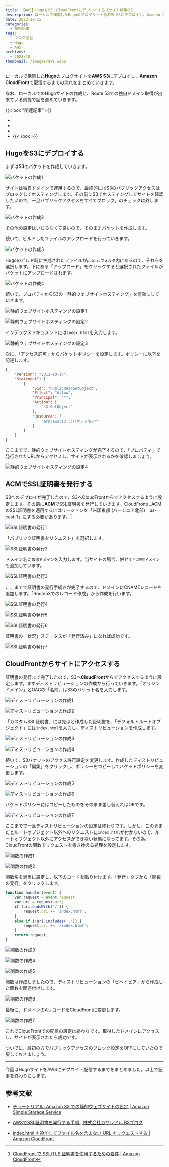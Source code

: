 ```yaml
---
title: 【AWS】HugoをS3・CloudFrontにデプロイする【サイト構築②】
description: ローカルで構築したHugoのブログサイトをAWS S3にデプロイし、Amazon CloudFrontで配信するまでの流れをまとめていきます。
date: 2023-10-15
categories: 
  - 技術記事
tags: 
  - ブログ運営
  - Hugo
  - AWS
archives: 
  - 2023/10
thumbnail: /images/aws.webp
---
```


ローカルで構築した**Hugo**のブログサイトを**AWS S3**にデプロイし、**Amazon CloudFront**で配信するまでの流れをまとめていきます。

<!--more-->

なお、ローカルでのHugoサイトの作成と、Route 53での独自ドメイン取得が出来ている前提で話を進めていきます。

{{< box "関連記事" >}}
* [](wordpress-to-hugo)
* [](domain-to-route53)
* [](develop-hugo)
* [](hugo-github)
{{< /box >}}

## HugoをS3にデプロイする

まずは**S3**のバケットを作成していきます。

![バケットの作成1](/images/hugo-deploy-01.png)

サイトは独自ドメインで運用するので、最終的にはS3のパブリックアクセスはブロックしてホスティングします。その前にS3でホスティングしてサイトを確認したいので、一旦パブリックアクセスをすべてブロック」のチェックは外します。

![バケットの作成2](/images/hugo-deploy-02.png)

その他の設定はいじらなくて良いので、そのままバケットを作成します。

続いて、ビルドしたファイルのアップロードを行っていきます。

![バケットの作成3](/images/hugo-deploy-03.png)

Hugoのビルド時に生成されたファイルが`publicフォルダ`内にあるので、それらを選択します。下にある「アップロード」をクリックすると選択されたファイルがバケットにアップロードされます。

![バケットの作成4](/images/hugo-deploy-04.png)

続いて、プロパティからS3の「静的ウェブサイトホスティング」を有効にしていきます。

![静的ウェブサイトホスティングの設定1](/images/hugo-deploy-05.png)

![静的ウェブサイトホスティングの設定2](/images/hugo-deploy-06.png)

インデックスドキュメントには`index.html`を入力します。

![静的ウェブサイトホスティングの設定3](/images/hugo-deploy-07.png)

次に、「アクセス許可」からバケットポリシーを設定します。ポリシーに以下を記述します。

```json {lineNos="inline", name="バケットポリシー"}
{
    "Version": "2012-10-17",
    "Statement": [
        {
            "Sid": "PublicReadGetObject",
            "Effect": "Allow",
            "Principal": "*",
            "Action": [
                "s3:GetObject"
            ],
            "Resource": [
                "arn:aws:s3:::バケット名/*"
            ]
        }
    ]
}
```

ここまでで、静的ウェブサイトホスティングが完了するので、「プロパティ」で発行されたURLからアクセスし、サイトが表示されるかを確認しましょう。

![静的ウェブサイトホスティングの設定4](/images/hugo-deploy-09.png)

## ACMでSSL証明書を発行する

S3へのデプロイが完了したので、S3へCloudFrontからでアクセスするように設定します。その前に**ACM**でSSL証明書を発行していきます。CloudFrontにACMのSSL証明書を適用するにはリージョンを「米国東部 (バージニア北部)　us-east-1」にする必要があります。[^1]

[^1]:[CloudFront で SSL/TLS 証明書を使用するための要件 | Amazon CloudFront](https://docs.aws.amazon.com/ja_jp/AmazonCloudFront/latest/DeveloperGuide/cnames-and-https-requirements.html#https-requirements-aws-region)

![SSL証明書の発行1](/images/hugo-deploy-10.png)

「パブリック証明書をリクエスト」を選択します。

![SSL証明書の発行2](/images/hugo-deploy-11.png)

ドメイン名に`取得ドメイン`を入力します。当サイトの場合、併せて`*.取得ドメイン`も追加しています。

![SSL証明書の発行3](/images/hugo-deploy-12.png)

ここまでで証明書の発行手続きが完了するので、ドメインにCNAMEレコードを追加します。「Route53でのレコード作成」から作成を行います。

![SSL証明書の発行4](/images/hugo-deploy-13.png)

![SSL証明書の発行5](/images/hugo-deploy-14.png)

![SSL証明書の発行6](/images/hugo-deploy-15.png)

証明書の「状況」ステータスが「発行済み」になれば成功です。

![SSL証明書の発行7](/images/hugo-deploy-16.png)

## CloudFrontからサイトにアクセスする

証明書の発行まで完了したので、S3へ**CloudFront**からでアクセスするように設定します。まずディストリビューションの作成から行っていきます。「オリジンドメイン」とOACの「名前」はS3のバケット名を入力します。

![ディストリビューションの作成1](/images/hugo-deploy-17.png)

![ディストリビューションの作成2](/images/hugo-deploy-18.png)

「カスタムSSL証明書」には先ほど作成した証明書を、「デフォルトルートオブジェクト」には`index.html`を入力し、ディストリビューションを作成します。

![ディストリビューションの作成3](/images/hugo-deploy-19.png)

![ディストリビューションの作成4](/images/hugo-deploy-20.png)

続いて、S3バケットのアクセス許可設定を変更します。作成したディストリビューションの「編集」をクリックし、ポリシーをコピーしてバケットポリシーを変更します。

![ディストリビューションの作成5](/images/hugo-deploy-21.png)

![ディストリビューションの作成6](/images/hugo-deploy-22.png)

バケットポリシーにはコピーしたものをそのまま差し替えればOKです。

![ディストリビューションの作成7](/images/hugo-deploy-23.png)

ここまでで一旦ディストリビューションの設定は終わりです。しかし、このままだとルートオブジェクト以外へのリクエストに`index.html`が付かないので、ルートオブジェクト以外にアクセスができない状態になってます。その為、CloudFrontの関数でリクエストを書き換える処理を設定します。

![関数の作成1](/images/hugo-deploy-24.png)

![関数の作成2](/images/hugo-deploy-25.png)

関数名を適当に設定し、以下のコードを貼り付けます。「発行」タブから「関数の発行」をクリックします。

```js {lineNos="inline", name="関数"}
function handler(event) {
    var request = event.request;
    var uri = request.uri;
    if (uri.endsWith('/')) {
        request.uri += 'index.html';
    }
    else if (!uri.includes('.')) {
        request.uri += '/index.html';
    }
    return request;
}
```

![関数の作成3](/images/hugo-deploy-26.png)

![関数の作成4](/images/hugo-deploy-27.png)

![関数の作成5](/images/hugo-deploy-28.png)

関数は作成しましたので、ディストリビューションの「ビヘイビア」から作成した関数を関連付けします。

![関数の作成6](/images/hugo-deploy-29.png)

最後に、ドメインのAレコードをCloudFrontに変更します。

![関数の作成7](/images/hugo-deploy-30.png)

これでCloudFrontでの配信の設定は終わりです。取得したドメインにアクセスし、サイトが表示されたら成功です。

ついでに、最初の方でパブリックアクセスのブロック設定をOFFにしていたので戻しておきましょう。

* * *

今回はHugoサイトをAWSにデプロイ・配信するまでをまとめました。以上で記事を終わりにします。


## 参考文献

* [チュートリアル: Amazon S3 での静的ウェブサイトの設定 | Amazon Simple Storage Service](https://docs.aws.amazon.com/ja_jp/AmazonS3/latest/userguide/HostingWebsiteOnS3Setup.html#step4-add-bucket-policy-make-content-public)

* [AWSでSSL証明書を発行する手順 | 株式会社カサレアル BSブログ](https://bsblog.casareal.co.jp/archives/4024)

* [index.html を追加してファイル名を含まない URL をリクエストする | Amazon CloudFront](https://docs.aws.amazon.com/ja_jp/AmazonCloudFront/latest/DeveloperGuide/example-function-add-index.html)